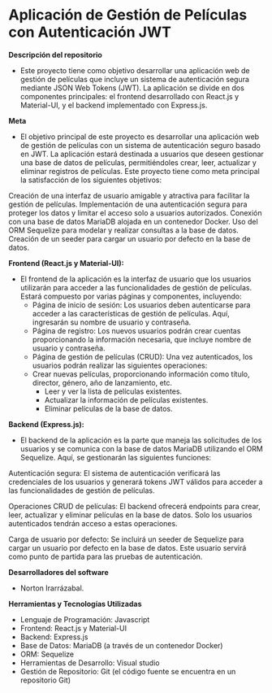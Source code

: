 # Aplicación de Gestión de Películas con Autenticación JWT

**Descripción del repositorio**
- Este proyecto tiene como objetivo desarrollar una aplicación web de gestión de películas que incluye un sistema de autenticación segura mediante JSON Web Tokens (JWT). La aplicación se divide en dos componentes principales: el frontend desarrollado con React.js y Material-UI, y el backend implementado con Express.js.

**Meta**
- El objetivo principal de este proyecto es desarrollar una aplicación web de gestión de películas con un sistema de autenticación seguro basado en JWT. La aplicación estará destinada a usuarios que deseen gestionar una base de datos de películas, permitiéndoles crear, leer, actualizar y eliminar registros de películas. Este proyecto tiene como meta principal la satisfacción de los siguientes objetivos:

Creación de una interfaz de usuario amigable y atractiva para facilitar la gestión de películas. Implementación de una autenticación segura para proteger los datos y limitar el acceso solo a usuarios autorizados. Conexión con una base de datos MariaDB alojada en un contenedor Docker. Uso del ORM Sequelize para modelar y realizar consultas a la base de datos. Creación de un seeder para cargar un usuario por defecto en la base de datos.

**Frontend (React.js y Material-UI):**

- El frontend de la aplicación es la interfaz de usuario que los usuarios utilizarán para acceder a las funcionalidades de gestión de películas. Estará compuesto por varias páginas y componentes, incluyendo:
  - Página de inicio de sesión: Los usuarios deben autenticarse para acceder a las características de gestión de películas. Aquí, ingresarán su nombre de usuario y contraseña.
  - Página de registro: Los nuevos usuarios podrán crear cuentas proporcionando la información necesaria, que incluye nombre de usuario y contraseña.
  - Página de gestión de películas (CRUD): Una vez autenticados, los usuarios podrán realizar las siguientes operaciones:
  - Crear nuevas películas, proporcionando información como título, director, género, año de lanzamiento, etc.
    - Leer y ver la lista de películas existentes.
    - Actualizar la información de películas existentes.
    - Eliminar películas de la base de datos.

**Backend (Express.js):**
- El backend de la aplicación es la parte que maneja las solicitudes de los usuarios y se comunica con la base de datos MariaDB utilizando el ORM Sequelize. Aquí, se gestionarán las siguientes funciones:

Autenticación segura: El sistema de autenticación verificará las credenciales de los usuarios y generará tokens JWT válidos para acceder a las funcionalidades de gestión de películas.

Operaciones CRUD de películas: El backend ofrecerá endpoints para crear, leer, actualizar y eliminar películas en la base de datos. Solo los usuarios autenticados tendrán acceso a estas operaciones.

Carga de usuario por defecto: Se incluirá un seeder de Sequelize para cargar un usuario por defecto en la base de datos. Este usuario servirá como punto de partida para las pruebas de autenticación.

**Desarrolladores del software**
- Norton Irarrázabal.

**Herramientas y Tecnologías Utilizadas**
- Lenguaje de Programación: Javascript
- Frontend: React.js y Material-UI
- Backend: Express.js
- Base de Datos: MariaDB (a través de un contenedor Docker)
- ORM: Sequelize
- Herramientas de Desarrollo: Visual studio
- Gestión de Repositorio: Git (el código fuente se encuentra en un repositorio Git)

